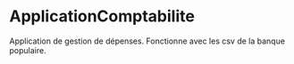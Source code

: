 # ApplicationComptabilite

Application de gestion de dépenses.
Fonctionne avec les csv de la banque populaire.
